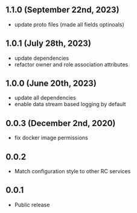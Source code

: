## 1.1.0 (September 22nd, 2023)

- update proto files (made all fields optinoals)

## 1.0.1 (July 28th, 2023)

- update dependencies
- refactor owner and role association attributes

## 1.0.0 (June 20th, 2023)

- update all dependencies
- enable data stream based logging by default

## 0.0.3 (December 2nd, 2020)

- fix docker image permissions

## 0.0.2

* Match configuration style to other RC services

## 0.0.1

* Public release

